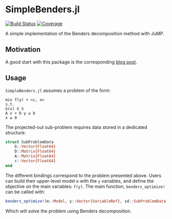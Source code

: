 # SimpleBenders.jl

[![Build Status](https://github.com/matbesancon/SimpleBenders.jl/workflows/CI/badge.svg)](https://github.com/matbesancon/SimpleBenders.jl/actions)
[![Coverage](https://codecov.io/gh/matbesancon/SimpleBenders.jl/branch/master/graph/badge.svg)](https://codecov.io/gh/matbesancon/SimpleBenders.jl)

A simple implementation of the Benders decomposition method with JuMP.

## Motivation

A good start with this package is the corresponding [blog post](https://matbesancon.github.io/post/2019-05-08-simple-benders/).

## Usage

`SimpleBenders.jl` assumes a problem of the form:

```
min f(y) + <c, x>
s.t.
G(x) ∈ S
A x + D y ≥ b
x ≥ 0
```

The projected-out sub-problem requires data stored in a dedicated structure:

```julia
struct SubProblemData
    b::Vector{Float64}
    D::Matrix{Float64}
    A::Matrix{Float64}
    c::Vector{Float64}
end
```

The different bindings correspond to the problem presented above.
Users can build their upper-level model `m` with the `y` variables, and define
the objective on the main variables: `f(y)`. The main function, `benders_optimize!`
can be called with:

```julia
benders_optimize!(m::Model, y::Vector{VariableRef}, sd::SubProblemData, sp_optimizer, f)
```

Which will solve the problem using Benders decomposition.
